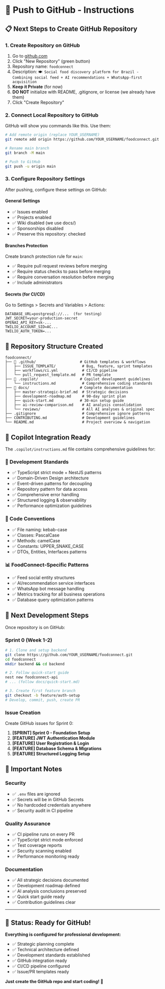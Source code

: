# 🚀 Push to GitHub - Instructions

## 📋 Next Steps to Create GitHub Repository

### 1. Create Repository on GitHub

1. Go to [github.com](https://github.com)
2. Click "New Repository" (green button)
3. Repository name: `foodconnect`
4. Description: `🍽️ Social food discovery platform for Brazil - Combining social feed + AI recommendations + WhatsApp-first acquisition`
5. **Keep it Private** (for now)
6. **DO NOT** initialize with README, .gitignore, or license (we already have them)
7. Click "Create Repository"

### 2. Connect Local Repository to GitHub

GitHub will show you commands like this. Use them:

```bash
# Add remote origin (replace YOUR_USERNAME)
git remote add origin https://github.com/YOUR_USERNAME/foodconnect.git

# Rename main branch
git branch -M main

# Push to GitHub
git push -u origin main
```

### 3. Configure Repository Settings

After pushing, configure these settings on GitHub:

#### **General Settings**

- ✅ Issues enabled
- ✅ Projects enabled
- ✅ Wiki disabled (we use docs/)
- ✅ Sponsorships disabled
- ✅ Preserve this repository: checked

#### **Branches Protection**

Create branch protection rule for `main`:

- ✅ Require pull request reviews before merging
- ✅ Require status checks to pass before merging
- ✅ Require conversation resolution before merging
- ✅ Include administrators

#### **Secrets (for CI/CD)**

Go to Settings > Secrets and Variables > Actions:

```
DATABASE_URL=postgresql://...  (for testing)
JWT_SECRET=your-production-secret
OPENAI_API_KEY=sk-...
TWILIO_ACCOUNT_SID=AC...
TWILIO_AUTH_TOKEN=...
```

## 🎯 Repository Structure Created

```
foodconnect/
├── 📁 .github/                    # GitHub templates & workflows
│   ├── ISSUE_TEMPLATE/            # Bug, feature, sprint templates
│   ├── workflows/ci.yml           # CI/CD pipeline
│   └── pull_request_template.md   # PR template
├── 📁 .copilot/                   # Copilot development guidelines
│   └── instructions.md            # Comprehensive coding standards
├── 📁 docs/                       # Complete documentation
│   ├── master-strategic-brief.md  # Strategic decisions
│   ├── development-roadmap.md     # 90-day sprint plan
│   ├── quick-start.md            # 30-min setup guide
│   ├── ai-review-comparison.md    # AI analysis consolidation
│   └── reviews/                   # All AI analyses & original spec
├── .gitignore                     # Comprehensive ignore patterns
├── CONTRIBUTING.md                # Development guidelines
└── README.md                      # Project overview & navigation
```

## 🤖 Copilot Integration Ready

The `.copilot/instructions.md` file contains comprehensive guidelines for:

### **🎯 Development Standards**

- ✅ TypeScript strict mode + NestJS patterns
- ✅ Domain-Driven Design architecture
- ✅ Event-driven patterns for decoupling
- ✅ Repository pattern for data access
- ✅ Comprehensive error handling
- ✅ Structured logging & observability
- ✅ Performance optimization guidelines

### **🎨 Code Conventions**

- ✅ File naming: kebab-case
- ✅ Classes: PascalCase
- ✅ Methods: camelCase
- ✅ Constants: UPPER_SNAKE_CASE
- ✅ DTOs, Entities, Interfaces patterns

### **📊 FoodConnect-Specific Patterns**

- ✅ Feed social entity structures
- ✅ AI/recommendation service interfaces
- ✅ WhatsApp bot message handling
- ✅ Metrics tracking for all business operations
- ✅ Database query optimization patterns

## 🎯 Next Development Steps

Once repository is on GitHub:

### **Sprint 0 (Week 1-2)**

```bash
# 1. Clone and setup backend
git clone https://github.com/YOUR_USERNAME/foodconnect.git
cd foodconnect
mkdir backend && cd backend

# 2. Follow quick-start guide
nest new foodconnect-api
# ... (follow docs/quick-start.md)

# 3. Create first feature branch
git checkout -b feature/auth-setup
# Develop, commit, push, create PR
```

### **Issue Creation**

Create GitHub issues for Sprint 0:

1. **[SPRINT] Sprint 0 - Foundation Setup**
2. **[FEATURE] JWT Authentication Module**
3. **[FEATURE] User Registration & Login**
4. **[FEATURE] Database Schema & Migrations**
5. **[FEATURE] Structured Logging Setup**

## 🚨 Important Notes

### **Security**

- ✅ `.env` files are ignored
- ✅ Secrets will be in GitHub Secrets
- ✅ No hardcoded credentials anywhere
- ✅ Security audit in CI pipeline

### **Quality Assurance**

- ✅ CI pipeline runs on every PR
- ✅ TypeScript strict mode enforced
- ✅ Test coverage reports
- ✅ Security scanning enabled
- ✅ Performance monitoring ready

### **Documentation**

- ✅ All strategic decisions documented
- ✅ Development roadmap defined
- ✅ AI analysis conclusions preserved
- ✅ Quick start guide ready
- ✅ Contribution guidelines clear

---

## 🎉 Status: Ready for GitHub!

**Everything is configured for professional development:**

- ✅ Strategic planning complete
- ✅ Technical architecture defined
- ✅ Development standards established
- ✅ GitHub integration ready
- ✅ CI/CD pipeline configured
- ✅ Issue/PR templates ready

**Just create the GitHub repo and start coding! 🚀**
